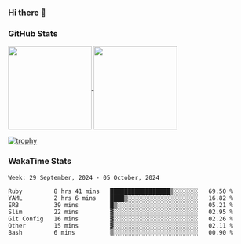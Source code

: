 ### Hi there 👋

### GitHub Stats

<a href="https://github.com/anuraghazra/github-readme-stats">
  <img align="center" height="170px" src="https://github-readme-stats.vercel.app/api/top-langs/?username=tksfjt1024&layout=compact&count_private=true&show_icons=true&show_icons=true&theme=graywhite" />
</a>
<a href="https://github.com/anuraghazra/github-readme-stats">
  <img align="center" height="170px" src="https://github-readme-stats.vercel.app/api?username=tksfjt1024&count_private=true&show_icons=true&show_icons=true&theme=graywhite" />
</a>

[![trophy](https://github-profile-trophy.vercel.app/?username=tksfjt1024)](https://github.com/ryo-ma/github-profile-trophy)

### WakaTime Stats

<!--START_SECTION:waka-->
```text
Week: 29 September, 2024 - 05 October, 2024

Ruby         8 hrs 41 mins   █████████████████▒░░░░░░░   69.50 % 
YAML         2 hrs 6 mins    ████▒░░░░░░░░░░░░░░░░░░░░   16.82 % 
ERB          39 mins         █▒░░░░░░░░░░░░░░░░░░░░░░░   05.21 % 
Slim         22 mins         ▓░░░░░░░░░░░░░░░░░░░░░░░░   02.95 % 
Git Config   16 mins         ▓░░░░░░░░░░░░░░░░░░░░░░░░   02.26 % 
Other        15 mins         ▓░░░░░░░░░░░░░░░░░░░░░░░░   02.11 % 
Bash         6 mins          ▒░░░░░░░░░░░░░░░░░░░░░░░░   00.90 % 
```
<!--END_SECTION:waka-->
